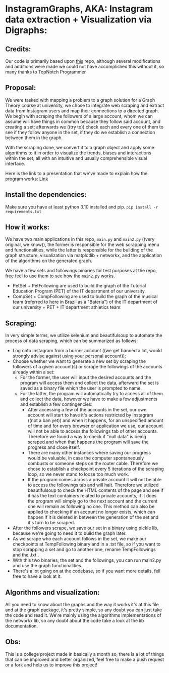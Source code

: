 
InstagramGraphs,
AKA: Instagram data extraction + Visualization via Digraphs:
======

## Credits:

Our code is primarily based upon [this](https://github.com/redianmarku/instagram-follower-scraper/tree/master) repo, although several modifications and additions were made we could not have accomplished this without it, so many thanks to TopNotch Programmer

## Proposal:

We were tasked with mapping a problem to a graph solution for a Graph Theory course at university, we chose to integrate web scraping and extract data from Instagram users and map their connections to a directed graph. We begin with scraping the followers of a large account, whom we can assume will have things in common because they follow said account, and creating a set; afterwards we ((try to)) check each and every one of them to see if they follow anyone in the set, if they do we establish a connection between them in the graph.

With the scraping done, we convert it to a graph object and apply some algorithms to it in order to visualize the trends, biases and interactions within the set, all with an intuitive and usually comprehensible visual interface.

Here is the link to a presentation that we've made to explain how the program works:
[Link](https://docs.google.com/presentation/d/1K2dQcy0U66EgZyk2QPHw07vJrq5e17elqSTDnYIH500/edit?usp=sharing)

## Install the dependencies:

Make sure you have at least python 3.10 installed and pip.
```pip install -r requirements.txt```

## How it works:

We have two main applications in this repo, ```main.py```  and ```main2.py```  ((very original, we know)), the former is responsible for the web scrapping menu and functionalities, while the latter is responsible for the building of the graph structure, visualization via matplotlib + networkx, and the application of the algorithms on the generated graph.

We have a few sets and followings binaries for test purposes at the repo, free feel to use them to see how the ```main2.py``` works. 
* PetSet + PetFollowing are used to build the graph of the Tutorial Education Program (PET) of the IT department of our university.
* CompSet + CompFollowing are used to build the graph of the musical team (referred to here in Brazil as a "Bateria") of the IT department of our university + PET + IT department athletics team.

## Scraping:

In very simple terms, we utilize selenium and beautifulsoup to automate the process of data scraping, which can be summarized as follows:
* Log onto Instagram from a burner account ((we get banned a lot, would strongly advise against using your personal account));
* Choose whether we want to generate a new set by scraping the followers of a given account(s) or scrape the followings of the accounts already within a set:
	* For the former, the user will input the desired accounts and the program will access them and collect the data, afterward the set is saved as a binary file which the user is prompted to name.
	* For the latter, the program will automatically try to access all of them and collect the data, however we have to make a few adjustments and establish a few contingencies:
		* After accessing a few of the accounts in the set, our own account will start to have it's actions restricted by Instagram ((not a ban yet)) and when it happens, for an unspecified amount of time and for every browser or application we use, our account will not be able to access the followings tab of other accounts. Therefore we found a way to check if "null data" is being scraped and when that happens the program will save the progress and close itself.
		* There are many other instances where saving our progress would be valuable, in case the computer spontaneously combusts or someone steps on the router cable. Therefore we chose to establish a checkpoint every 5 iterations of the scraping loop, so we never stand to loose too much work.
		* If the program comes across a private account it will not be able to access the followings tab and will halt. Therefore we utilized beautifulsoup to check the HTML contents of the page and see if it has the text containers related to private accounts, if it does the program will simply go to the next account and the current one will remain as following no one. This method can also be applied to checking if an account no longer exists, which can happen if it is deleted in between the generation of the set and it's turn to be scraped.
* After the followers scrape, we save our set in a binary using pickle lib, because we're going to need it to build the graph later.
* As we scrape who each account follows in the set, we make our checkpoints at TempFollowing binary and in a .txt file, so if you want to stop scrapping a set and go to another one, rename TempFollowings and the .txt .
* With this two binaries, the set and the followings, you can run main2.py and use the graph functionalities.
* There's a lot going on at the codebase, so if you want more details, fell free to have a look at it.

## Algorithms and visualization:

All you need to know about the graphs and the way it works it's at this file and at the graph package, it's pretty simple, so any doubt you can just take the code and read it. We're mainly using the algorithms implementations of the networkx lib, so any doubt about the code take a look at the lib documentation.

## Obs:
This is a college project made in basically a month so, there is a lot of things that can be improved and better organized, feel free to make a push request or a fork and help us to improve this project!
